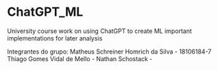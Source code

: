 # ChatGPT_ML
University course work on using ChatGPT to create ML important implementations for later analysis

Integrantes do grupo:
Matheus Schreiner Homrich da Silva - 18106184-7
Thiago Gomes Vidal de Mello - 
Nathan Schostack - 

